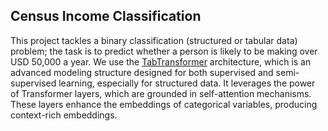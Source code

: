 ## Census Income Classification

This project tackles a binary classification (structured or tabular data) problem; the task is to predict whether a person is likely to be making over USD 50,000 a year. We use the [TabTransformer](https://arxiv.org/abs/2012.06678) architecture, which is an advanced modeling structure designed for both supervised and semi-supervised learning, especially for structured data. It leverages the power of Transformer layers, which are grounded in self-attention mechanisms. These layers enhance the embeddings of categorical variables, producing context-rich embeddings.